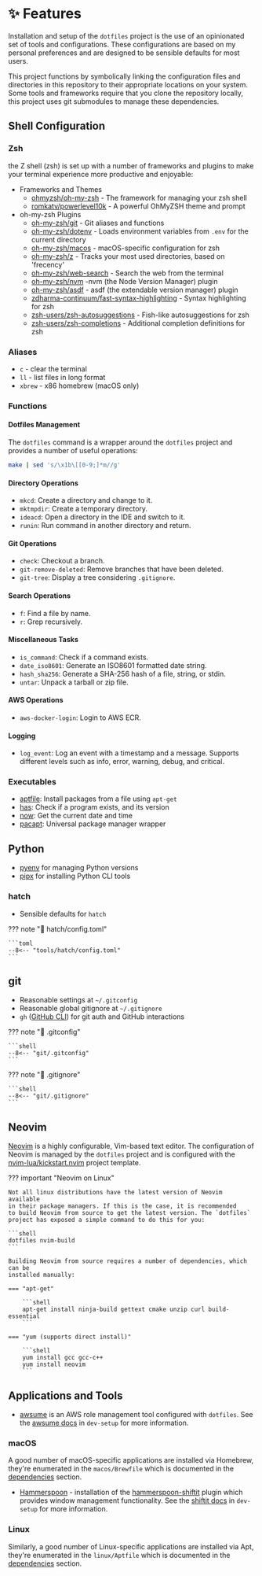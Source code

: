 # ✨ Features

Installation and setup of the `dotfiles` project is the use of an opinionated set of
tools and configurations. These configurations are based on my personal preferences
and are designed to be sensible defaults for most users.

This project functions by symbolically linking the configuration files and directories
in this repository to their appropriate locations on your system. Some tools and
frameworks require that you clone the repository locally, this project uses git
submodules to manage these dependencies.

## Shell Configuration

### Zsh

the Z shell (zsh) is set up with a number of frameworks and plugins to make
your terminal experience more productive and enjoyable:

-   Frameworks and Themes
    -   [ohmyzsh/oh-my-zsh] - The framework for managing your zsh shell
    -   [romkatv/powerlevel10k] - A powerful OhMyZSH theme and prompt
-   oh-my-zsh Plugins
    -   [oh-my-zsh/git] - Git aliases and functions
    -   [oh-my-zsh/dotenv] - Loads environment variables from `.env` for the current directory
    -   [oh-my-zsh/macos] - macOS-specific configuration for zsh
    -   [oh-my-zsh/z] - Tracks your most used directories, based on 'frecency'
    -   [oh-my-zsh/web-search] - Search the web from the terminal
    -   [oh-my-zsh/nvm] -nvm (the Node Version Manager) plugin
    -   [oh-my-zsh/asdf] - asdf (the extendable version manager) plugin
    -   [zdharma-continuum/fast-syntax-highlighting] - Syntax highlighting for zsh
    -   [zsh-users/zsh-autosuggestions] - Fish-like autosuggestions for zsh
    -   [zsh-users/zsh-completions] - Additional completion definitions for zsh

### Aliases

-   `c` - clear the terminal
-   `ll` - list files in long format
-   `xbrew` - x86 homebrew (macOS only)

### Functions

#### Dotfiles Management

The `dotfiles` command is a wrapper around the `dotfiles` project and provides
a number of useful operations:

```bash exec="on" result="text" title="dotfiles"
make | sed 's/\x1b\[[0-9;]*m//g'
```

#### Directory Operations

-   `mkcd`: Create a directory and change to it.
-   `mktmpdir`: Create a temporary directory.
-   `ideacd`: Open a directory in the IDE and switch to it.
-   `runin`: Run command in another directory and return.

#### Git Operations

-   `check`: Checkout a branch.
-   `git-remove-deleted`: Remove branches that have been deleted.
-   `git-tree`: Display a tree considering `.gitignore`.

#### Search Operations

-   `f`: Find a file by name.
-   `r`: Grep recursively.

#### Miscellaneous Tasks

-   `is_command`: Check if a command exists.
-   `date_iso8601`: Generate an ISO8601 formatted date string.
-   `hash_sha256`: Generate a SHA-256 hash of a file, string, or stdin.
-   `untar`: Unpack a tarball or zip file.

#### AWS Operations

-   `aws-docker-login`: Login to AWS ECR.

#### Logging

-   `log_event`: Log an event with a timestamp and a message. Supports different
    levels such as info, error, warning, debug, and critical.

### Executables

-   [aptfile]: Install packages from a file using `apt-get`
-   [has]: Check if a program exists, and its version
-   [now]: Get the current date and time
-   [pacapt]: Universal package manager wrapper

## Python

-   [pyenv] for managing Python versions
-   [pipx] for installing Python CLI tools

### hatch

-   Sensible defaults for `hatch`

??? note "📄 hatch/config.toml"

    ```toml
    --8<-- "tools/hatch/config.toml"
    ```

## git

-   Reasonable settings at `~/.gitconfig`
-   Reasonable global gitignore at `~/.gitignore`
-   `gh` ([GitHub CLI]) for git auth and GitHub interactions

??? note "📄 .gitconfig"

    ```shell
    --8<-- "git/.gitconfig"
    ```

??? note "📄 .gitignore"

    ```shell
    --8<-- "git/.gitignore"
    ```

## Neovim

[Neovim](https://neovim.io/) is a highly configurable, Vim-based text editor.
The configuration of Neovim is managed by the `dotfiles` project and is
configured with the [nvim-lua/kickstart.nvim](https://github.com/nvim-lua/kickstart.nvim)
project template.

??? important "Neovim on Linux"

    Not all linux distributions have the latest version of Neovim available
    in their package managers. If this is the case, it is recommended
    to build Neovim from source to get the latest version. The `dotfiles`
    project has exposed a simple command to do this for you:

    ```shell
    dotfiles nvim-build
    ```

    Building Neovim from source requires a number of dependencies, which can be
    installed manually:

    === "apt-get"

        ```shell
        apt-get install ninja-build gettext cmake unzip curl build-essential
        ```

    === "yum (supports direct install)"

        ```shell
        yum install gcc gcc-c++
        yum install neovim
        ```

## Applications and Tools

-   [awsume] is an AWS role management tool configured with `dotfiles`. See the
    [awsume docs](../dev-setup/aws.md#awsume) in `dev-setup` for more information.

### macOS

A good number of macOS-specific applications are installed via Homebrew,
they're enumerated in the `macos/Brewfile` which is documented in the
[dependencies](../dotfiles/dependencies.md) section.

-   [Hammerspoon](https://www.hammerspoon.org/) - installation of the
    [hammerspoon-shiftit](https://github.com/peterklijn/hammerspoon-shiftit)
    plugin which provides window management functionality. See the
    [shiftit docs](../dev-setup/apps.md#shiftit) in `dev-setup` for more information.

### Linux

Similarly, a good number of Linux-specific applications are installed via Apt,
they're enumerated in the `linux/Aptfile` which is documented in the
[dependencies](../dotfiles/dependencies.md) section.

[OhMyBash]: https://github.com/ohmybash/oh-my-bash
[powerlevel10k]: https://github.com/romkatv/powerlevel10k
[OhMyZsh]: https://ohmyz.sh/
[zsh-users/zsh-autosuggestions]: https://github.com/zsh-users/zsh-autosuggestions
[zsh-users/zsh-completions]: https://github.com/zsh-users/zsh-completions
[zdharma-continuum/fast-syntax-highlighting]: https://github.com/zdharma-continuum/fast-syntax-highlighting
[aliases]: https://github.com/ohmyzsh/ohmyzsh/tree/master/plugins/git
[pipx]: https://github.com/pypa/pipx
[pyenv]: https://github.com/pyenv/pyenv
[ohmyzsh/oh-my-zsh]: https://github.com/ohmyzsh/oh-my-zsh
[zdharma-continuum/fast-syntax-highlighting]: https://github.com/zdharma-continuum/fast-syntax-highlighting
[zsh-users/zsh-autosuggestions]: https://github.com/zsh-users/zsh-autosuggestions
[romkatv/powerlevel10k]: https://github.com/romkatv/powerlevel10k
[oh-my-zsh/git]: https://github.com/ohmyzsh/ohmyzsh/tree/master/plugins/git
[oh-my-zsh/dotenv]: https://github.com/ohmyzsh/ohmyzsh/tree/master/plugins/dotenv
[oh-my-zsh/macos]: https://github.com/ohmyzsh/ohmyzsh/tree/master/plugins/macos
[oh-my-zsh/autojump]: https://github.com/ohmyzsh/ohmyzsh/tree/master/plugins/autojump
[oh-my-zsh/web-search]: https://github.com/ohmyzsh/ohmyzsh/tree/master/plugins/web-search
[oh-my-zsh/nvm]: https://github.com/ohmyzsh/ohmyzsh/tree/master/plugins/nvm
[oh-my-zsh/z]: https://github.com/ohmyzsh/ohmyzsh/tree/master/plugins/z
[oh-my-zsh/asdf]: https://github.com/ohmyzsh/ohmyzsh/tree/master/plugins/asdf
[zsh-users/zsh-completions]: https://github.com/zsh-users/zsh-completions
[zsh-users/zsh-history-substring-search]: https://github.com/zsh-users/zsh-history-substring-search
[GitHub CLI]: https://cli.github.com/
[awsume]: https://awsu.me/
[aptfile]: https://github.com/seatgeek/bash-aptfile
[has]: https://github.com/kdabir/has
[now]: https://github.com/apankrat/now.sh
[pacapt]: https://github.com/icy/pacapt
